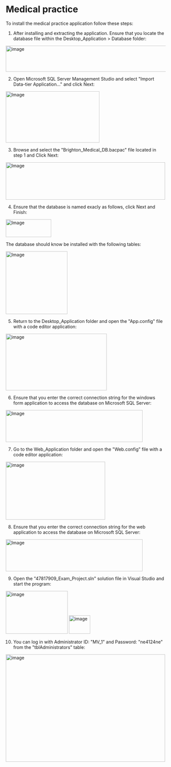 # Medical practice
To install the medical practice application follow these steps:
1. After installing and extracting the application. Ensure that you locate the database file within the Desktop_Application > Database folder:
<img width="652" height="82" alt="image" src="https://github.com/user-attachments/assets/4436ceff-0d33-4e5d-9cd4-b2d033c57a8f" />

2. Open Microsoft SQL Server Management Studio and select "Import Data-tier Application..." and click Next:
<img width="295" height="162" alt="Image" src="https://github.com/user-attachments/assets/328f62a0-c9d6-40a1-a446-3f7e7d546bb2" />

3. Browse and select the "Brighton_Medical_DB.bacpac" file located in step 1 and Click Next:
<img width="502" height="118" alt="Image" src="https://github.com/user-attachments/assets/2f46733d-d73a-4bff-a0c3-d1f716b047b2" />

4. Ensure that the database is named exacly as follows, click Next and Finish:
<img width="143" height="56" alt="Image" src="https://github.com/user-attachments/assets/c47bb0db-885c-41cd-b2bd-df21b7ec6876" />

The database should know be installed with the following tables:

<img width="194" height="198" alt="Image" src="https://github.com/user-attachments/assets/201e0814-30d5-4d14-9a9c-ab943e184c42" />

5. Return to the Desktop_Application folder and open the "App.config" file with a code editor application:
<img width="318" height="179" alt="image" src="https://github.com/user-attachments/assets/2c098a0a-e6ef-420c-b81e-974b4a08f009" />

6. Ensure that you enter the correct connection string for the windows form application to access the database on Microsoft SQL Server:
<img width="431" height="101" alt="Image" src="https://github.com/user-attachments/assets/e6424862-a202-4e45-9854-48ff17e156cb" />

7. Go to the Web_Application folder and open the "Web.config" file with a code editor application:
<img width="313" height="183" alt="image" src="https://github.com/user-attachments/assets/c71ff579-fa2a-481d-a14e-0e9388b31a4f" />

8. Ensure that you enter the correct connection string for the web application to access the database on Microsoft SQL Server:
<img width="431" height="101" alt="Image" src="https://github.com/user-attachments/assets/e6424862-a202-4e45-9854-48ff17e156cb" />

9. Open the "47817909_Exam_Project.sln" solution file in Visual Studio and start the program:
<img width="195" height="135" alt="image" src="https://github.com/user-attachments/assets/195b65b8-81a7-42f9-bf60-504707f9d93c" />
<img width="67" height="58" alt="image" src="https://github.com/user-attachments/assets/a6b7730a-b503-4047-9bc6-1f8ce6027ef9" />

10. You can log in with Administrator ID: "MV_1" and Password: "ne4124ne" from the "tblAdministrators" table:
<img width="502" height="339" alt="image" src="https://github.com/user-attachments/assets/f8ab5f4b-02e8-4e79-b5af-8e4def82f5f7" />
